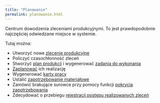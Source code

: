 ```yaml
---
title: "Planowanie"
permalink: planowanie.html 
---
```

 Centrum dowodzenia zleceniami produkcyjnymi. To jest prawdopodobnie najczęściej odwiedzane miejsce w systemie. 
  

Tutaj można: 

- Utworzyć nowe [zlecenie produkcyjne](/zlecenia-produkcyjne)
- Policzyć czasochłonność zleceń
- Stworzyć [plan produkcji](/plan-na-stacje-robocza-i-pracownika) i wygenerować [zadania do wykonania](/planowanie-operacyjne)
- [Zaplanować](/planowanie-zlecen) ich realizację
- Wygenerować [karty pracy](/karty-pracy)
- Ustalić [zapotrzebowanie materiałowe](/zapotrzebowanie-materialowe)
- Zamówić brakujące surowce przy pomocy funkcji [pokrycia zapotrzebowania](/pokrycie-zapotrzebowania)
- Zdecydować o przebiegu [rejestracji postępu realizowanych zleceń](/rejestracja)

  

